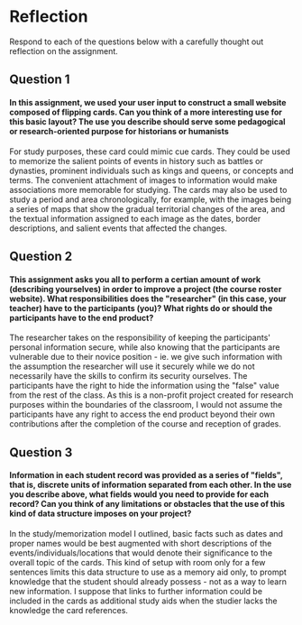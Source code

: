 # Reflection

Respond to each of the questions below with a carefully thought out reflection on the assignment.

## Question 1
#### In this assignment, we used your user input to construct a small website composed of flipping cards. Can you think of a more interesting use for this basic layout? The use you describe should serve some pedagogical or research-oriented purpose for historians or humanists
For study purposes, these card could mimic cue cards. They could be used to memorize the salient points of events in history such as battles or dynasties, prominent individuals such as kings and queens, or concepts and terms. The convenient attachment of images to information would make associations more memorable for studying. The cards may also be used to study a period and area chronologically, for example, with the images being a series of maps that show the gradual territorial changes of the area, and the textual information assigned to each image as the dates, border descriptions, and salient events that affected the changes.
## Question 2
#### This assignment asks you all to perform a certian amount of work (describing yourselves) in order to improve a project (the course roster website). What responsibilities does the "researcher" (in this case, your teacher) have to the participants (you)? What rights do or should the participants have to the end product? 
The researcher takes on the responsibility of  keeping the participants' personal information secure, while also knowing that the participants are vulnerable due to their novice position - ie. we give such information with the assumption the researcher will use it securely while we do not necessarily have the skills to confirm its security ourselves. The participants have the right to hide the information using the "false" value from the rest of the class. As this is a non-profit project created for research purposes within the boundaries of the classroom, I would not assume the participants have any right to access the end product beyond their own contributions after the completion of the course and reception of grades.
## Question 3
#### Information in each student record was provided as a series of "fields", that is, discrete units of information separated from each other. In the use you describe above, what fields would you need to provide for each record? Can you think of any limitations or obstacles that the use of this kind of data structure imposes on your project?
In the study/memorization model I outlined, basic facts such as dates and proper names would be best augmented with short descriptions of the events/individuals/locations that would denote their significance to the overall topic of the cards. This kind of setup with room only for a few sentences limits this data structure to use as a memory aid only, to prompt knowledge that the student should already possess - not as a way to learn new information. I suppose that links to further information could be included in the cards as additional study aids when the studier lacks the knowledge the card references. 

